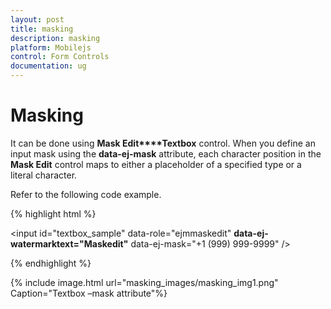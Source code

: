 ```yaml
---
layout: post
title: masking
description: masking
platform: Mobilejs
control: Form Controls
documentation: ug
---
```


# Masking

It can be done using **Mask Edit****Textbox** control. When you define an input mask using the **data-ej-mask** attribute, each character position in the **Mask Edit** control maps to either a placeholder of a specified type or a literal character.

Refer to the following code example.

{% highlight html %}


<input id="textbox_sample" data-role="ejmmaskedit" **data-ej-watermarktext="Maskedit"** data-ej-mask="+1 (999) 999-9999" />



{% endhighlight %}



{% include image.html url="masking_images/masking_img1.png" Caption="Textbox –mask attribute"%}

